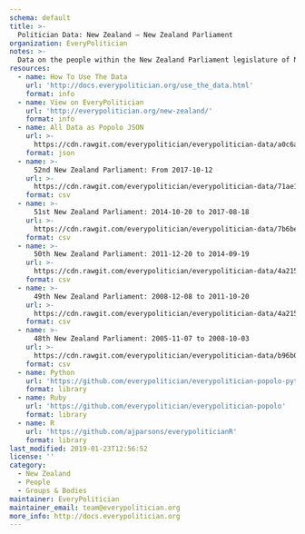 ```yaml
---
schema: default
title: >-
  Politician Data: New Zealand — New Zealand Parliament
organization: EveryPolitician
notes: >-
  Data on the people within the New Zealand Parliament legislature of New Zealand.
resources:
  - name: How To Use The Data
    url: 'http://docs.everypolitician.org/use_the_data.html'
    format: info
  - name: View on EveryPolitician
    url: 'http://everypolitician.org/new-zealand/'
    format: info
  - name: All Data as Popolo JSON
    url: >-
      https://cdn.rawgit.com/everypolitician/everypolitician-data/a0c6a985357f9af07eb2362508740f44848707f7/data/New_Zealand/House/ep-popolo-v1.0.json
    format: json
  - name: >-
      52nd New Zealand Parliament: From 2017-10-12
    url: >-
      https://cdn.rawgit.com/everypolitician/everypolitician-data/71ae1af36f556da492455c5398ec0251d492efe4/data/New_Zealand/House/term-52.csv
    format: csv
  - name: >-
      51st New Zealand Parliament: 2014-10-20 to 2017-08-18
    url: >-
      https://cdn.rawgit.com/everypolitician/everypolitician-data/7b6beec95f93647ea43c1160192041b9816aca58/data/New_Zealand/House/term-51.csv
    format: csv
  - name: >-
      50th New Zealand Parliament: 2011-12-20 to 2014-09-19
    url: >-
      https://cdn.rawgit.com/everypolitician/everypolitician-data/4a21571142b8a988526fc8d847b492d881584fe8/data/New_Zealand/House/term-50.csv
    format: csv
  - name: >-
      49th New Zealand Parliament: 2008-12-08 to 2011-10-20
    url: >-
      https://cdn.rawgit.com/everypolitician/everypolitician-data/4a21571142b8a988526fc8d847b492d881584fe8/data/New_Zealand/House/term-49.csv
    format: csv
  - name: >-
      48th New Zealand Parliament: 2005-11-07 to 2008-10-03
    url: >-
      https://cdn.rawgit.com/everypolitician/everypolitician-data/b96b0c403af865832bf4dc90a3031d9039e35b85/data/New_Zealand/House/term-48.csv
    format: csv
  - name: Python
    url: 'https://github.com/everypolitician/everypolitician-popolo-python'
    format: library
  - name: Ruby
    url: 'https://github.com/everypolitician/everypolitician-popolo'
    format: library
  - name: R
    url: 'https://github.com/ajparsons/everypoliticianR'
    format: library
last_modified: 2019-01-23T12:56:52
license: ''
category:
  - New Zealand
  - People
  - Groups & Bodies
maintainer: EveryPolitician
maintainer_email: team@everypolitician.org
more_info: http://docs.everypolitician.org
---
```

